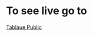 # To see live go to 
[Tablaue Public](https://public.tableau.com/app/profile/abu.nayem/viz/Covid-19Analysis_16322369291180/DashboardConfirmed)
